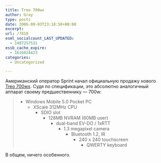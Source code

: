 ```yaml
---
title: Treo 700wx
author: Gray
type: posts
date: 2006-09-03T23:18:58+00:00
excerpt:
url: /7810
esml_socialcount_LAST_UPDATED:
  - 1497257531
essb_cache_expire:
  - 1616024423
categories:
  - Uncategorized

---
```








Американский оператор Sprint начал официальную продажу нового <a href="http://www.engadget.com/2006/09/03/treo-700wx-launches-on-sprint/" target="_blank">Treo 700wx</a>. Судя по спецификации, это абсолютно аналогичный аппарат своему предшественнику &#8212; 700w:

>   * Windows Mobile 5.0 Pocket PC 
>       * XScale 312MHz CPU 
>           * SDIO slot 
>               * 128MB NVRAM (60MB user) 
>                   * dual-band EV-DO / 1xRTT 
>                       * 1.3 megapixel camera 
>                           * Bluetooth 1.2, IR 
>                               * 240 x 240 touchscreen 
>                                   * QWERTY keyboard</blockquote> 
>                                 В общем, ничего особенного.